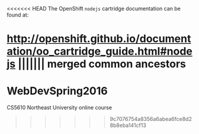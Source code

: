 <<<<<<< HEAD
The OpenShift `nodejs` cartridge documentation can be found at:

http://openshift.github.io/documentation/oo_cartridge_guide.html#nodejs
||||||| merged common ancestors
=======
# WebDevSpring2016
CS5610 Northeast University online course
>>>>>>> 9c7076754a8356a6abea6fce8d28b8eba141cf13
